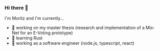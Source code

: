 ### Hi there 👋

I'm Moritz and I'm currently... 
- :school: working on my master thesis (research and implementation of a Mix-Net for an E-Voting prototype) 
- :crab: learning Rust
- :briefcase: working as a software engineer (node.js, typescript, react)
